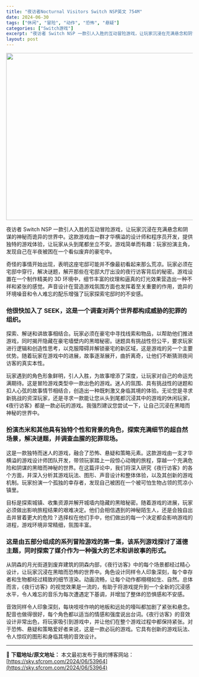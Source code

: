 ```yaml
---
title: "夜访者Nocturnal Visitors Switch NSP英文 754M"
date: 2024-06-30
tags: ["休闲", "冒险", "动作", "恐怖", "悬疑"]
categories: ["Switch游戏"]
excerpt: "夜访者 Switch NSP 一款引人入胜的互动冒险游戏，让玩家沉浸在充满悬念和阴谋的神秘而诡异的世界中。这款游戏由一群才华横溢的设计师和程序员开发，提供独特的游戏体验，让玩家从头到尾都坐立不安。游戏简单而有趣：玩家扮演主角，发现自己在半夜被困在一个看似废弃的豪宅中。 奇怪的事情开始出现，表明这座宅&hellip;"
layout: post
---
```


<img class="size-full wp-image-53965 aligncenter" src="https://sky.sfcrom.com/wp-content/uploads/2024/06/202406300001116.webp" alt="" width="801" height="451" />

夜访者 Switch NSP 一款引人入胜的互动冒险游戏，让玩家沉浸在充满悬念和阴谋的神秘而诡异的世界中。这款游戏由一群才华横溢的设计师和程序员开发，提供独特的游戏体验，让玩家从头到尾都坐立不安。游戏简单而有趣：玩家扮演主角，发现自己在半夜被困在一个看似废弃的豪宅中。

<span>奇怪的事情开始出现，表明这座宅邸可能并不像最初看起来那么荒凉。玩家必须在宅邸中穿行，解决谜题，解开那些在宅邸大厅出没的夜行访客背后的秘密。游戏设置在一个制作精美的 3D 环境中，细节丰富的纹理和逼真的灯光效果营造出一种不祥和紧张的感觉。声音设计在营造游戏氛围方面也发挥着至关重要的作用，诡异的环境噪音和令人难忘的配乐增强了玩家探索宅邸时的不安感。</span>
<h3><span>他很快加入了 SEEK，这是一个调查对两个世界都构成威胁的犯罪的组织。</span></h3>
<span>探索、解谜和讲故事相结合。玩家必须在豪宅中寻找线索和物品，以帮助他们推进游戏，同时揭开隐藏在豪宅墙壁内的黑暗秘密。谜题具有挑战性但公平，要求玩家进行逻辑和创造性思考，以克服障碍并解锁豪宅的新区域，这是游戏的另一个主要优势。随着玩家在游戏中的进展，故事逐渐展开，曲折离奇，让他们不断猜测夜间访客的真实本性。</span>

<span>玩家遇到的角色形象鲜明，引人入胜，为故事增添了深度，让玩家对自己的命运充满期待。这是冒险游戏类型中一款出色的游戏。迷人的氛围、具有挑战性的谜题和扣人心弦的故事情节相结合，创造出一种既刺激又身临其境的体验。无论您是寻求新挑战的资深玩家，还是寻求一款能让您从头到尾都沉浸其中的游戏的休闲玩家，《夜行访客》都是一款必玩的游戏。我强烈建议您尝试一下，让自己沉浸在黑暗而神秘的世界中。</span>
<h3><span>扮演杰米和其他具有独特个性和背景的角色，探索充满细节的超自然场景，解决谜题，并调查血腥的犯罪现场。</span></h3>
<span>这是一款独特而迷人的游戏，融合了恐怖、悬疑和策略元素。这款游戏由一支才华横溢的游戏设计师团队开发，带领玩家踏上一段惊心动魄的旅程，穿越一个充满危险和阴谋的黑暗而神秘的世界。在这篇评论中，我们将深入研究《夜行访客》的各个方面，并深入分析其游戏玩法、图形、声音设计和整体体验，以及其创新的游戏机制。玩家扮演一个孤独的幸存者，发现自己被困在一个被可怕生物占领的荒凉小镇里。</span>

<span>目标是探索城镇、收集资源并解开城墙内隐藏的黑暗秘密。随着游戏的进展，玩家必须做出影响旅程结果的艰难决定。他们会相信遇到的神秘陌生人，还是会独自出击并冒着更大的危险？选择权在他们手中，他们做出的每一个决定都会影响游戏的进程，游戏环境非常精细，氛围丰富。</span>
<h3><span>这是由五部分组成的系列冒险游戏的第一集，该系列游戏探讨了道德主题，同时探索了媒介作为一种强大的艺术和讲故事的形式。</span></h3>
<span>从阴森的月光街道到废弃建筑的阴森内部，《夜行访客》中的每个场景都经过精心设计，让玩家沉浸在黑暗而恐怖的世界中。角色设计同样令人印象深刻，每个幸存者和生物都经过精致的细节渲染。动画流畅，让每个动作都栩栩如生、自然。总体而言，《夜行访客》的视觉效果是一流的，有助于将游戏提升到一个全新的沉浸感水平，令人难忘的音乐为每次遭遇定下基调，并增加了整体的恐惧感和不安感。</span>

音效同样令人印象深刻，每块吱吱作响的地板和远处的嚎叫都加剧了紧张和悬念。配音也做得很好，每个角色都以适当的情感和强度说出台词。《夜行访客》的音效设计非常出色，将玩家吸引到游戏中，并让他们在整个游戏过程中都保持紧张。对于恐怖、悬疑和策略爱好者来说，这是一款必玩的游戏。它具有创新的游戏玩法、令人惊叹的图形和身临其境的音效设计。

---
📖 **下载地址/原文地址：** 本文最初发布于我的博客网站：[https://sky.sfcrom.com/2024/06/53964](https://sky.sfcrom.com/2024/06/53964)
